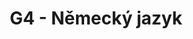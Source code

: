 ---
title: G4 - Německý jazyk
subject: Německý jazyk
layout: subject
summary: "Přehled všech témat pro německý jazyk v G4 popořadě:"
---